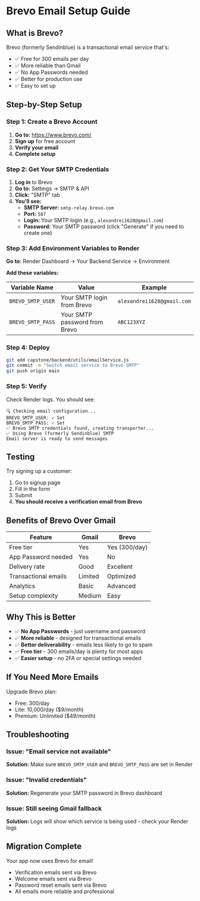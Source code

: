 # Brevo Email Setup Guide

## What is Brevo?
Brevo (formerly Sendinblue) is a transactional email service that's:
- ✅ Free for 300 emails per day
- ✅ More reliable than Gmail
- ✅ No App Passwords needed
- ✅ Better for production use
- ✅ Easy to set up

## Step-by-Step Setup

### Step 1: Create a Brevo Account

1. **Go to:** https://www.brevo.com/
2. **Sign up** for free account
3. **Verify your email**
4. **Complete setup**

### Step 2: Get Your SMTP Credentials

1. **Log in** to Brevo
2. **Go to:** Settings → SMTP & API
3. **Click:** "SMTP" tab
4. **You'll see:**
   - **SMTP Server:** `smtp-relay.brevo.com`
   - **Port:** `587`
   - **Login:** Your SMTP login (e.g., `alexandrei1628@gmail.com`)
   - **Password:** Your SMTP password (click "Generate" if you need to create one)

### Step 3: Add Environment Variables to Render

**Go to:** Render Dashboard → Your Backend Service → Environment

**Add these variables:**

| Variable Name | Value | Example |
|--------------|-------|---------|
| `BREVO_SMTP_USER` | Your SMTP login from Brevo | `alexandrei1628@gmail.com` |
| `BREVO_SMTP_PASS` | Your SMTP password from Brevo | `ABC123XYZ` |

### Step 4: Deploy

```bash
git add capstone/backend/utils/emailService.js
git commit -m "Switch email service to Brevo SMTP"
git push origin main
```

### Step 5: Verify

Check Render logs. You should see:
```
🔍 Checking email configuration...
BREVO_SMTP_USER: ✓ Set
BREVO_SMTP_PASS: ✓ Set
✅ Brevo SMTP credentials found, creating transporter...
✅ Using Brevo (formerly Sendinblue) SMTP
Email server is ready to send messages
```

## Testing

Try signing up a customer:
1. Go to signup page
2. Fill in the form
3. Submit
4. **You should receive a verification email from Brevo**

## Benefits of Brevo Over Gmail

| Feature | Gmail | Brevo |
|---------|-------|-------|
| Free tier | Yes | Yes (300/day) |
| App Password needed | Yes | No |
| Delivery rate | Good | Excellent |
| Transactional emails | Limited | Optimized |
| Analytics | Basic | Advanced |
| Setup complexity | Medium | Easy |

## Why This is Better

- ✅ **No App Passwords** - just username and password
- ✅ **More reliable** - designed for transactional emails
- ✅ **Better deliverability** - emails less likely to go to spam
- ✅ **Free tier** - 300 emails/day is plenty for most apps
- ✅ **Easier setup** - no 2FA or special settings needed

## If You Need More Emails

Upgrade Brevo plan:
- Free: 300/day
- Lite: 10,000/day ($9/month)
- Premium: Unlimited ($49/month)

## Troubleshooting

### Issue: "Email service not available"
**Solution:** Make sure `BREVO_SMTP_USER` and `BREVO_SMTP_PASS` are set in Render

### Issue: "Invalid credentials"
**Solution:** Regenerate your SMTP password in Brevo dashboard

### Issue: Still seeing Gmail fallback
**Solution:** Logs will show which service is being used - check your Render logs

## Migration Complete

Your app now uses Brevo for email!
- Verification emails sent via Brevo
- Welcome emails sent via Brevo  
- Password reset emails sent via Brevo
- All emails more reliable and professional



